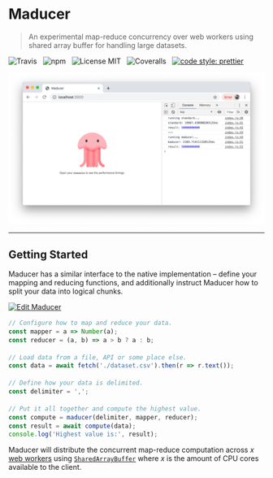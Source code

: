 # Maducer

> An experimental map-reduce concurrency over web workers using shared array buffer for handling large datasets.

![Travis](http://img.shields.io/travis/Wildhoney/Maducer.svg?style=for-the-badge)
&nbsp;
![npm](http://img.shields.io/npm/v/maducer.svg?style=for-the-badge)
&nbsp;
![License MIT](http://img.shields.io/badge/license-mit-lightgrey.svg?style=for-the-badge)
&nbsp;
![Coveralls](https://img.shields.io/coveralls/Wildhoney/Maducer.svg?style=for-the-badge)
&nbsp;
[![code style: prettier](https://img.shields.io/badge/code_style-prettier-ff69b4.svg?style=for-the-badge)](https://github.com/prettier/prettier)

![Screenshot](media/screenshot.png)

---

## Getting Started

Maducer has a similar interface to the native implementation &ndash; define your mapping and reducing functions, and additionally instruct Maducer how to split your data into logical chunks.

[![Edit Maducer](https://codesandbox.io/static/img/play-codesandbox.svg)](https://codesandbox.io/s/maducer-h3qds?fontsize=14)

```javascript
// Configure how to map and reduce your data.
const mapper = a => Number(a);
const reducer = (a, b) => a > b ? a : b;

// Load data from a file, API or some place else.
const data = await fetch('./dataset.csv').then(r => r.text());

// Define how your data is delimited.
const delimiter = ',';

// Put it all together and compute the highest value.
const compute = maducer(delimiter, mapper, reducer);
const result = await compute(data);
console.log('Highest value is:', result);
```

Maducer will distribute the concurrent map-reduce computation across *x* [web workers](https://developer.mozilla.org/en-US/docs/Web/API/Web_Workers_API/Using_web_workers) using [`SharedArrayBuffer`](https://developer.mozilla.org/en-US/docs/Web/JavaScript/Reference/Global_Objects/SharedArrayBuffer) where *x* is the amount of CPU cores available to the client.
